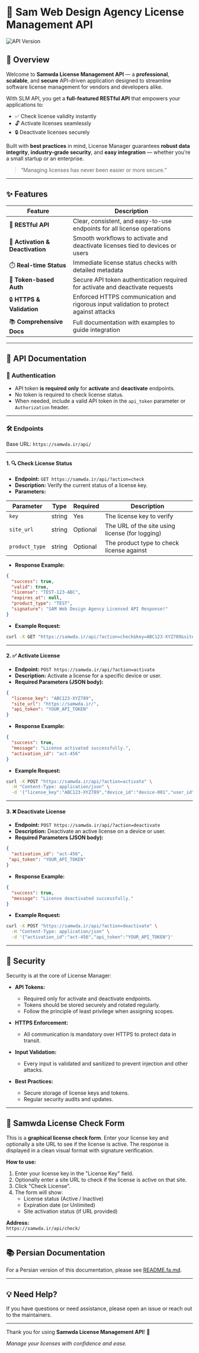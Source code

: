 # 🔐 Sam Web Design Agency License Management API

![API Version](https://img.shields.io/badge/API-v1.0-blue.svg)

## 🚀 Overview

Welcome to **Samwda License Management API** — a **professional**, **scalable**, and **secure** API-driven application designed to streamline software license management for vendors and developers alike.

With SLM API, you get a **full-featured RESTful API** that empowers your applications to:

- ✅ Check license validity instantly  
- 🔓 Activate licenses seamlessly  
- 🔒 Deactivate licenses securely  

Built with **best practices** in mind, License Manager guarantees **robust data integrity**, **industry-grade security**, and **easy integration** — whether you’re a small startup or an enterprise.

> “Managing licenses has never been easier or more secure.”  

---

## ✨ Features

| Feature                         | Description                                                                                     |
|--------------------------------|-------------------------------------------------------------------------------------------------|
| 📡 **RESTful API**              | Clear, consistent, and easy-to-use endpoints for all license operations                          |
| 🔄 **Activation & Deactivation** | Smooth workflows to activate and deactivate licenses tied to devices or users                   |
| ⏱️ **Real-time Status**          | Immediate license status checks with detailed metadata                                          |
| 🔑 **Token-based Auth**          | Secure API token authentication required for activate and deactivate requests                   |
| 🔒 **HTTPS & Validation**        | Enforced HTTPS communication and rigorous input validation to protect against attacks          |
| 📚 **Comprehensive Docs**        | Full documentation with examples to guide integration                                          |

---

## 📖 API Documentation

### 🔐 Authentication

- API token **is required only** for **activate** and **deactivate** endpoints.
- No token is required to check license status.
- When needed, include a valid API token in the `api_token` parameter or `Authorization` header.

---

### 🛠️ Endpoints

Base URL: `https://samwda.ir/api/`

---

#### 1. 🔍 Check License Status

- **Endpoint:** `GET https://samwda.ir/api/?action=check`
- **Description:** Verify the current status of a license key.
- **Parameters:**

| Parameter     | Type   | Required | Description                       |
|---------------|--------|----------|---------------------------------|
| `key`         | string | Yes      | The license key to verify        |
| `site_url`    | string | Optional | The URL of the site using license (for logging) |
| `product_type`| string | Optional | The product type to check license against |

- **Response Example:**

```json
{
  "success": true,
  "valid": true,
  "license": "TEST-123-ABC",
  "expires_at": null,
  "product_type": "TEST",
  "signature": "SAM Web Design Agency Licensed API Response!"
}
```

- **Example Request:**

```bash
curl -X GET "https://samwda.ir/api/?action=check&key=ABC123-XYZ789&site_url=https%3A%2F%2Fexample.com&product_type=TEST"
```

---

#### 2. ✅ Activate License

- **Endpoint:** `POST https://samwda.ir/api/?action=activate`
- **Description:** Activate a license for a specific device or user.
- **Required Parameters (JSON body):**

```json
{
  "license_key": "ABC123-XYZ789",
  "site_url": "https://samwda.ir/",
  "api_token": "YOUR_API_TOKEN"
}
```

- **Response Example:**

```json
{
  "success": true,
  "message": "License activated successfully.",
  "activation_id": "act-456"
}
```

- **Example Request:**

```bash
curl -X POST "https://samwda.ir/api/?action=activate" \
  -H "Content-Type: application/json" \
  -d '{"license_key":"ABC123-XYZ789","device_id":"device-001","user_id":"user-123","api_token":"YOUR_API_TOKEN"}'
```

---

#### 3. ❌ Deactivate License

- **Endpoint:** `POST https://samwda.ir/api/?action=deactivate`
- **Description:** Deactivate an active license on a device or user.
- **Required Parameters (JSON body):**

```json
{
  "activation_id": "act-456",
 "api_token": "YOUR_API_TOKEN"
}
```

- **Response Example:**

```json
{
  "success": true,
  "message": "License deactivated successfully."
}
```

- **Example Request:**

```bash
curl -X POST "https://samwda.ir/api/?action=deactivate" \
  -H "Content-Type: application/json" \
  -d '{"activation_id":"act-456","api_token":"YOUR_API_TOKEN"}'
```

---

## 🫆 Security

Security is at the core of License Manager:

- **API Tokens:**  
  - Required only for activate and deactivate endpoints.  
  - Tokens should be stored securely and rotated regularly.  
  - Follow the principle of least privilege when assigning scopes.

- **HTTPS Enforcement:**  
  - All communication is mandatory over HTTPS to protect data in transit.

- **Input Validation:**  
  - Every input is validated and sanitized to prevent injection and other attacks.

- **Best Practices:**  
  - Secure storage of license keys and tokens.  
  - Regular security audits and updates.

---

## 🔐 Samwda License Check Form

This is a **graphical license check form**. Enter your license key and optionally a site URL to see if the license is active. The response is displayed in a clean visual format with signature verification.

**How to use:**
1. Enter your license key in the "License Key" field.
2. Optionally enter a site URL to check if the license is active on that site.
3. Click "Check License".
4. The form will show:
   - License status (Active / Inactive)
   - Expiration date (or Unlimited)
   - Site activation status (if URL provided)

**Address:**  
`https://samwda.ir/api/check/`

---

## 📚 Persian Documentation

For a Persian version of this documentation, please see [README.fa.md](README.fa.md).

---

## 💡 Need Help?

If you have questions or need assistance, please open an issue or reach out to the maintainers.

---

Thank you for using **Samwda License Management API**! 🎉

*Manage your licenses with confidence and ease.*
